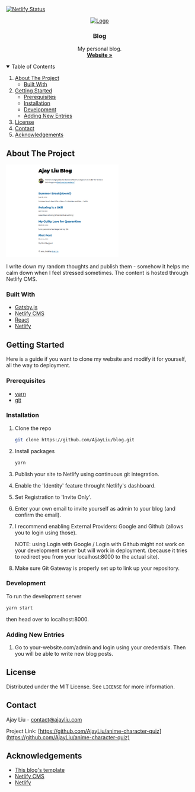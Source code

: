 [![Netlify Status](https://api.netlify.com/api/v1/badges/0ca64c5d-e4b2-440d-ac09-cdab44a0ef91/deploy-status)](https://app.netlify.com/sites/ajayblog/deploys)

<p align="center">
  <a href="https://github.com/AjayLiu/blog">
    <img src="https://ajayliu.com/img/logothin.png" alt="Logo" width="80" height="80">
  </a>

  <h3 align="center">Blog</h3>

  <p align="center">
    My personal blog.
    <br />
    <a href="https://blog.ajayliu.com"><strong>Website »</strong></a>
</p>

<!-- TABLE OF CONTENTS -->
<details open="open">
  <summary>Table of Contents</summary>
  <ol>
    <li>
      <a href="#about-the-project">About The Project</a>
      <ul>
        <li><a href="#built-with">Built With</a></li>
      </ul>
    </li>
    <li>
      <a href="#getting-started">Getting Started</a>
      <ul>
        <li><a href="#prerequisites">Prerequisites</a></li>
        <li><a href="#installation">Installation</a></li>
        <li><a href="#development">Development</a></li>
        <li><a href="#adding-new-entries">Adding New Entries</a></li>
      </ul>
    </li>
    <li><a href="#license">License</a></li>
    <li><a href="#contact">Contact</a></li>
    <li><a href="#acknowledgements">Acknowledgements</a></li>
  </ol>
</details>



<!-- ABOUT THE PROJECT -->
## About The Project

<img src="preview.png" height="250px"></img>

I write down my random thoughts and publish them - somehow it helps me calm down when I feel stressed sometimes. The content is hosted through Netlify CMS.

### Built With
* [Gatsby.js](https://www.gatsbyjs.com/)
* [Netlify CMS](https://www.netlifycms.org/)
* [React](https://reactjs.org/)
* [Netlify](https://www.netlify.com/)


<!-- GETTING STARTED -->
## Getting Started

Here is a guide if you want to clone my website and modify it for yourself, all the way to deployment.

### Prerequisites

* [yarn](https://yarnpkg.com/)
* [git](https://git-scm.com/)

### Installation

1. Clone the repo
   ```sh
   git clone https://github.com/AjayLiu/blog.git
   ```
2. Install packages
   ```sh
   yarn
   ```
3. Publish your site to Netlify using continuous git integration.
4. Enable the 'Identity' feature throught Netlify's dashboard.
5. Set Registration to 'Invite Only'.
6. Enter your own email to invite yourself as admin to your blog (and confirm the email).
7. I recommend enabling External Providers: Google and Github (allows you to login using those).
    
   NOTE: using Login with Google / Login with Github might not work on your development server but will work in deployment. (because it tries to redirect you from your localhost:8000 to the actual site).
8. Make sure Git Gateway is properly set up to link up your repository.

### Development

To run the development server
   ```sh
   yarn start
   ```
  then head over to localhost:8000.
   
### Adding New Entries
1. Go to your-website.com/admin and login using your credentials. Then you will be able to write new blog posts.

<!-- LICENSE -->
## License

Distributed under the MIT License. See `LICENSE` for more information.


<!-- CONTACT -->
## Contact

Ajay Liu - contact@ajayliu.com

Project Link: [https://github.com/AjayLiu/anime-character-quiz](https://github.com/AjayLiu/anime-character-quiz)



<!-- ACKNOWLEDGEMENTS -->
## Acknowledgements
* [This blog's template](https://github.com/gatsbyjs/gatsby-starter-blog.git)
* [Netlify CMS](https://www.netlifycms.org/)
* [Netlify](https://www.netlify.com/)
